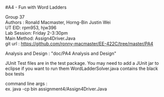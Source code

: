 #A4 - Fun with Word Ladders  

Group 37  
Authors : Ronald Macmaster, Horng-Bin Justin Wei  
UT EID: rpm953, hjw396  
Lab Session: Friday 2-3:30pm  
Main Method: Assign4Driver.Java  
git url : https://github.com/ronny-macmaster/EE-422C/tree/master/PA4  

Analysis and Design : "doc/PA4 Analysis and Design"  

JUnit Test files are in the test package. 
You may need to add a JUnit jar to eclipse if you want to run them
WordLadderSolver.java contains the black box tests

command line args : <dictionary file> <word pair file>  
ex. java -cp bin assignment4/Assign4Driver.Java <dictionary file> <word pair file> 